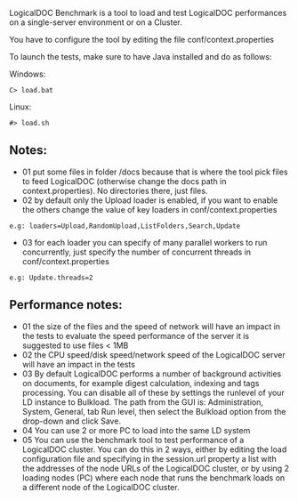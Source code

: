 LogicalDOC Benchmark is a tool to load and test LogicalDOC performances on a single-server environment or on a Cluster.

You have to configure the tool by editing the file conf/context.properties

To launch the tests, make sure to have Java installed and do as follows:

Windows:
```Shell
C> load.bat
```

Linux:
```Shell
#> load.sh
```

## Notes: ##
* 01 put some files in folder /docs because that is where the tool pick files to feed LogicalDOC
    (otherwise change the docs path in context.properties). No directories there, just files.	
* 02 by default only the Upload loader is enabled, if you want to enable the others change the value of key loaders in conf/context.properties
```Shell
e.g: loaders=Upload,RandomUpload,ListFolders,Search,Update
```
* 03 for each loader you can specify of many parallel workers to run concurrently, just specify the number of concurrent threads in conf/context.properties
```Shell
e.g: Update.threads=2
```
	
	
## Performance notes: ##
* 01 the size of the files and the speed of network will have an impact in the tests
    to evaluate the speed performance of the server it is suggested to use files < 1MB
* 02 the CPU speed/disk speed/network speed of the LogicalDOC server will have an impact in the tests
* 03 By default LogicalDOC performs a number of background activities on documents, for example digest calculation, indexing and tags processing.
 	You can disable all of these by settings the runlevel of your LD instance to Bulkload. 
	The path from the GUI is: Administration, System, General, tab Run level, then select the Bulkload option from the drop-down and click Save.
* 04 You can use 2 or more PC to load into the same LD system
* 05 You can use the benchmark tool to test performance of a LogicalDOC cluster.
 	You can do this in 2 ways, either by editing the load configuration file and specifying in the session.url property a list with the addresses of the node URLs of the LogicalDOC cluster, or by using 2 loading nodes (PC) where each node that runs the benchmark loads on a different node of the LogicalDOC cluster.	
	
